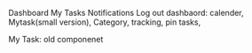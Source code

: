 Dashboard
My Tasks
Notifications
Log out
dashbaord: calender, Mytask(small version), Category, tracking, pin tasks,

My Task: old componenet
